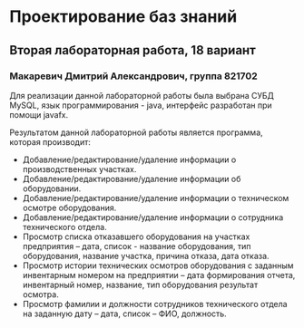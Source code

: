 # Проектирование баз знаний
## Вторая лабораторная работа, 18 вариант
### Макаревич Дмитрий Александрович, группа 821702

Для реализации данной лабораторной работы была выбрана СУБД MySQL, язык программирования - java, интерфейс разработан при помощи javafx.

Результатом данной лабораторной работы является программа, которая производит:
-	Добавление/редактирование/удаление информации о производственных участках.
-	Добавление/редактирование/удаление информации об оборудовании.
-	Добавление/редактирование/удаление информации о техническом осмотре оборудования.
-	Добавление/редактирование/удаление информации о сотрудника технического отдела.
-	Просмотр списка отказавшего оборудования на участках предприятия – дата, список - название оборудования, тип оборудования, название участка, причина отказа, дата отказа.
-	Просмотр истории технических осмотров оборудования с заданным инвентарным номером  на предприятии – дата формирования отчета, инвентарный номер, название, тип оборудования результат осмотра.
-	Просмотр фамилии и должности сотрудников технического отдела на заданную дату – дата, список – ФИО, должность.


